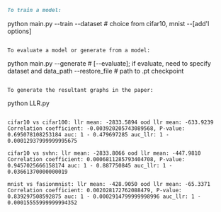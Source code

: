 ```markdown
To train a model:

```
python main.py --train --dataset # choice from cifar10, mnist --[add'l options]
```

To evaluate a model or generate from a model:

```
python main.py --generate # [--evaluate]; if evaluate, need to specify dataset and data_path --restore_file # path to .pt checkpoint
```

To generate the resultant graphs in the paper:

```
python LLR.py
```

cifar10 vs cifar100: llr mean: -2833.5894 ood llr mean: -633.9239 Correlation coefficient: -0.003920205743089568, P-value: 0.695078108253184 auc: 1 - 0.479697285 auc_llr: 1 - 0.00012937999999995675

cifar10 vs svhn: llr mean: -2833.8066 ood llr mean: -447.9810 Correlation coefficient: 0.0006811285793404708, P-value: 0.9457025666158174 auc: 1 - 0.887750845 auc_llr: 1 - 0.03661370000000019

mnist vs fasionmnist: llr mean: -428.9050 ood llr mean: -65.3371 Correlation coefficient: 0.002028172762088479, P-value: 0.839297508592875 auc: 1 - 0.0002914799999998996 auc_llr: 1 - 0.00015555999999994352
```
